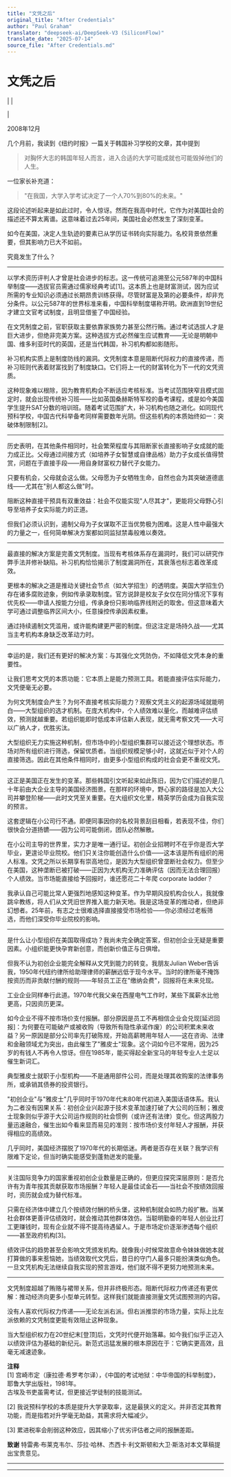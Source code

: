 ```yaml
---
title: "文凭之后"
original_title: "After Credentials"
author: "Paul Graham"
translator: "deepseek-ai/DeepSeek-V3 (SiliconFlow)"
translate_date: "2025-07-14"
source_file: "After Credentials.md"
---
```


# 文凭之后

| | [](index.html)  
  
| [](https://s.turbifycdn.com/aah/paulgraham/after-credentials-11.gif)  
  
  
  
2008年12月  
  
几个月前，我读到《纽约时报》一篇关于韩国补习学校的文章，其中提到  
  
> 对胸怀大志的韩国年轻人而言，进入合适的大学可能成就也可能毁掉他们的人生。  

一位家长补充道：  

> "在我国，大学入学考试决定了一个人70%到80%的未来。"

这段论述听起来是如此过时，令人惊讶。然而在我高中时代，它作为对美国社会的描述还不算太离谱。这意味着过去25年间，美国社会必然发生了深刻变革。

如今在美国，决定人生轨迹的要素已从学历证书转向实际能力。名校背景依然重要，但其影响力已大不如前。

究竟发生了什么？

_____

以学术资历评判人才曾是社会进步的标志。这一传统可追溯至公元587年的中国科举制度——选拔官员需通过儒家经典考试[1]。这本质上也是财富测试，因为应试所需的专业知识必须通过长期昂贵训练获得。尽管财富是及第的必要条件，却非充分条件。以公元587年的世界标准来看，中国科举制度堪称开明。欧洲直到19世纪才建立文官考试制度，且明显借鉴了中国经验。

在文凭制度之前，官职获取主要依靠家族势力甚至公然行贿。通过考试选拔人才是巨大进步，但绝非完美方案。这种选拔方式必然催生应试教育——无论是明朝中国、维多利亚时代的英国，还是当代韩国，补习机构都如影随形。

补习机构实质上是制度防线的漏洞。文凭制度本意是阻断代际权力的直接传递，而补习班则代表着财富找到了制度缺口。它们将上一代的财富转化为下一代的文凭资质。

这种现象难以根除，因为教育机构会不断适应考核标准。当考试范围狭窄且模式固定时，就会出现传统补习班——比如英国桑赫斯特军校的备考课程，或是如今美国学生提升SAT分数的培训班。随着考试范围扩大，补习机构也随之进化。如同现代预科学校，中国古代科举备考同样需要数年光阴。但这些机构的本质始终如一：突破体制限制[2]。

_____

历史表明，在其他条件相同时，社会繁荣程度与其阻断家长直接影响子女成就的能力成正比。父母通过间接方式（如培养子女智慧或自律品格）助力子女成长值得赞赏，问题在于直接手段——用自身财富权力替代子女能力。

只要有机会，父母就会这么做。父母愿为子女牺牲生命，自然也会为其突破道德底线——尤其在"别人都这么做"时。

阻断这种直接干预具有双重效益：社会不仅能实现"人尽其才"，更能将父母野心引导至培养子女实际能力的正道。

但我们必须认识到，遏制父母为子女谋取不正当优势极为困难。这是人性中最强大的力量之一，任何简单解决方案都如同监狱禁毒般难以奏效。

_____

最直接的解决方案是完善文凭制度。当现有考核体系存在漏洞时，我们可以研究作弊手法并修补缺陷。补习机构恰恰揭示了制度漏洞所在，其衰落也标志着改革成效。

更根本的解决之道是推动关键社会节点（如大学招生）的透明度。美国大学招生仍存在诸多腐败迹象，例如传承录取制度。官方说辞是校友子女仅在同分情况下享有优先权——申请人按能力分组，传承身份只影响临界线附近的取舍。但这意味着大学可通过调整临界区间大小，任意操控传承因素权重。

通过持续遏制文凭滥用，或许能构建更严密的制度。但这注定是场持久战——尤其当主考机构本身缺乏改革动力时。

_____

幸运的是，我们还有更好的解决方案：与其强化文凭防伪，不如降低文凭本身的重要性。

让我们思考文凭的本质功能：它本质上是能力预测工具。若能直接评估实际能力，文凭便毫无必要。

为何文凭制度会产生？为何不直接考核实际能力？观察文凭主义的起源场域就能明白——大型组织的选才机制。在庞大机构中，个人绩效难以量化，而越难评估绩效，预测就越重要。若组织能即时低成本评估新人表现，就无需考察文凭——大可以广纳人才，优胜劣汰。

大型组织无力实施这种机制，但市场中的小型组织集群可以接近这个理想状态。市场对所有组织进行筛选，保留优质者。当组织规模足够小时，这就近似于对个人的直接筛选。因此在其他条件相同时，由更多小型组织构成的社会会更不重视文凭。

_____

这正是美国正在发生的变革。那些韩国引文听起来如此陈旧，因为它们描述的是几十年前由大企业主导的美国经济图景。在那样的环境中，野心家的路径是加入大公司并攀登阶梯——此时文凭至关重要。在大组织文化里，精英学历会成为自我实现的预言。

这套逻辑在小公司行不通。即便同事因你的名校背景刮目相看，若表现不佳，你们很快会分道扬镳——因为公司可能倒闭，团队必然解散。

在小公司主导的世界里，实力才是唯一通行证。初创企业招聘时不在乎你是否大学毕业，更遑论毕业院校。他们只关注你能创造什么价值——这本该是所有组织的用人标准。文凭之所以长期享有崇高地位，是因为大型组织曾垄断社会权力。但至少在美国，这种垄断已被打破——正因为大机构无力准确评估（因而无法合理回报）个人绩效。当市场能直接给予回报时，谁还愿花二十年爬 corporate ladder？

我承认自己可能比常人更强烈地感知这种变革。作为早期风投机构合伙人，我就像跳伞教练，将人们从文凭旧世界推入能力新天地。我是这场变革的推动者，但绝非幻想者。25年前，有志之士很难选择直接接受市场检验——你必须经过老板筛选，而他们深受你毕业院校的影响。

_____

是什么让小型组织在美国取得成功？我尚未完全确定答案，但初创企业无疑是重要因素。小组织能更快孕育新创意，而创新价值正与日俱增。

但我不认为初创企业能完全解释从文凭到能力的转变。我朋友Julian Weber告诉我，1950年代纽约律所给助理律师的薪酬远低于现今水平。当时的律所毫不掩饰按资历而非贡献付酬的规则——年轻员工正在"缴纳会费"，回报将在未来兑现。

工业企业同样奉行此道。1970年代我父亲在西屋电气工作时，某些下属薪水比他更高，只因资历更深。

如今企业不得不按市场价支付报酬。部分原因是员工不再相信企业会兑现[延迟回报]：为何要在可能破产或被收购（导致所有隐性承诺作废）的公司积累未来收益？另一原因是部分公司率先打破陈规，开始高薪聘用年轻人——这在咨询、法律和金融领域尤为突出，由此催生了"雅皮士"现象。这个词如今已不常用，因为25岁的有钱人不再令人惊讶。但在1985年，能买得起全新宝马的年轻专业人士足以催生新词汇。

典型雅皮士就职于小型机构——不是通用部件公司，而是处理其收购案的法律事务所，或承销其债券的投资银行。

"初创企业"与"雅皮士"几乎同时于1970年代末80年代初进入美国话语体系。我认为二者没有因果关系：初创企业兴起源于技术变革加速打破了大公司的压制；雅皮士现象则似乎源于大公司运作规则的社会惯例（或许还有法律）变化。但这两股力量迅速融合，催生出如今看来显而易见的准则：按市场价支付年轻人才报酬，并获得相应的高绩效。

几乎同时，美国经济摆脱了1970年代的长期低迷。两者是否存在关联？我学识有限难下定论，但当时确实能感受到蓬勃迸发的能量。

_____

关注国际竞争力的国家重视初创企业数量是正确的，但更应探究深层原则：是否允许有为青年按其贡献获取市场报酬？年轻人是最佳试金石——当社会不按绩效回报时，资历就会成为替代标准。

只需在经济体中建立几个按绩效付酬的桥头堡，这种机制就会如热力般扩散。当某社会群体更善评估绩效时，就会推动其他群体效仿。当聪明勤奋的年轻人创业比打工更赚钱时，现有企业就不得不提高待遇留人。于是市场定价逐渐渗透每个组织——甚至政府机构[3]。

绩效评估的趋势甚至会影响文凭颁发机构。就像我小时候常故意命令妹妹做她本就打算做的事来惹恼她，当绩效取代文凭后，昔日的守门人最多只能扮演类似角色。一旦文凭机构无法继续自我实现的预言游戏，他们就不得不更努力地预测未来。

_____

文凭制度超越了贿赂与裙带关系，但并非终极形态。阻断代际权力传递还有更优解：推动经济向更多小型单元转型。这样我们就能直接测量文凭试图预测的内容。

没有人喜欢代际权力传递——无论左派右派。但右派推崇的市场力量，实际上比左派依赖的文凭制度更能有效阻止这种现象。

当大型组织权力在20世纪末[登顶]后，文凭时代便开始落幕。如今我们似乎正迈入以绩效评估为基础的新纪元。新范式迅猛发展的根本原因在于：它确实更高效，且毫无减速迹象。

**注释**  
[1] 宫崎市定（康拉德·希罗考尔译），《中国的考试地狱：中华帝国的科举制度》，耶鲁大学出版社，1981年。  
古埃及书吏虽需考试，但更接近学徒制的技能测试。  

[2] 我说预科学校的本质是提升大学录取率，这是最狭义的定义。并非否定其教育功能，而是指若对升学毫无助益，其需求将大幅减少。  

[3] 累进税率会削弱这种效应，因其缩小了优劣评估者之间的报酬差距。  

**致谢** 特雷弗·布莱克韦尔、莎拉·哈林、杰西卡·利文斯顿和大卫·斯洛对本文草稿提出宝贵意见。

***  
  
---